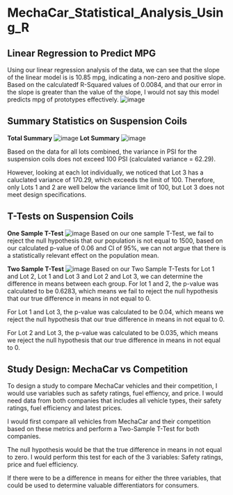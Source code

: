 # MechaCar_Statistical_Analysis_Using_R

## Linear Regression to Predict MPG
Using our linear regression analysis of the data, we can see that the slope of the linear model is is 10.85 mpg, indicating a non-zero and positive slope. Based on the calculatedf R-Squared values of 0.0084, and that our error in the slope is greater than the value of the slope, I would not say this model predicts mpg of prototypes effectively.
![image](https://user-images.githubusercontent.com/107723677/196224139-a6f9690a-5a73-4b4e-8742-b4471847af48.png)

## Summary Statistics on Suspension Coils 
**Total Summary**
![image](https://user-images.githubusercontent.com/107723677/196224501-081e5ab8-a30b-4d9f-a0da-a3301daf9888.png)
**Lot Summary**
![image](https://user-images.githubusercontent.com/107723677/196224613-457bc550-327b-43fd-921c-02273214c205.png)

Based on the data for all lots combined, the variance in PSI for the suspension coils does not exceed 100 PSI (calculated variance = 62.29).

However, looking at each lot individually, we noticed that Lot 3 has a caluclated variance of 170.29, which exceeds the limit of 100. Therefore, only Lots 1 and 2 are well below the variance limit of 100, but Lot 3 does not meet design specifications. 

## T-Tests on Suspension Coils 
**One Sample T-Test**
![image](https://user-images.githubusercontent.com/107723677/196225775-ef35fa5e-65bd-4f1e-ba74-33ed0ad7a408.png)
Based on our one sample T-Test, we fail to reject the null hypothesis that our population is not equal to 1500, based on our calculated p-value of 0.06 and CI of 95%, we can not argue that there is a statistically relevant effect on the population mean. 

**Two Sample T-Test**
![image](https://user-images.githubusercontent.com/107723677/196226473-74603492-c8fc-4c33-b989-bee2a728109d.png)
Based on our Two Sample T-Tests for Lot 1 and Lot 2, Lot 1 and Lot 3 and Lot 2 and Lot 3, we can determine the difference in means between each group. For lot 1 and 2, the p-value was calculated to be 0.6283, which means we fail to reject the null hypothesis that our true difference in means in not equal to 0. 

For Lot 1 and Lot 3, the p-value was calculated to be 0.04, which means we reject the null hypothesis that our true difference in means in not equal to 0. 

For Lot 2 and Lot 3, the p-value was calculated to be 0.035, which means we reject the null hypothesis that our true difference in means in not equal to 0. 


## Study Design: MechaCar vs Competition
To design a study to compare MechaCar vehicles and their competition, I would use variables such as safety ratings, fuel effiency, and price. I would need data from both companies that includes all vehicle types, their safety ratings, fuel efficiency and latest prices. 

I would first compare all vehicles from MechaCar and their competition based on these metrics and perform a Two-Sample T-Test for both companies. 

The null hypothesis would be that the true difference in means in not equal to zero. I would perform this test for each of the 3 variables: Safety ratings, price and fuel efficiency. 

If there were to be a difference in means for either the three variables, that could be used to determine valuable differentiators for consumers. 

